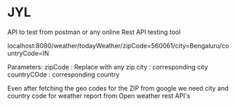 # JYL

API to test from postman or any online Rest API testing tool

localhost:8080/weather/todayWeather/zipCode=560061/city=Bengaluru/countryCode=IN

Parameters:
zipCode : Replace with any zip
city : corresponding city
countryCOde : corresponding country

Even after fetching the geo codes for the ZIP from google we need city and country code for weather report from Open weather rest API's
